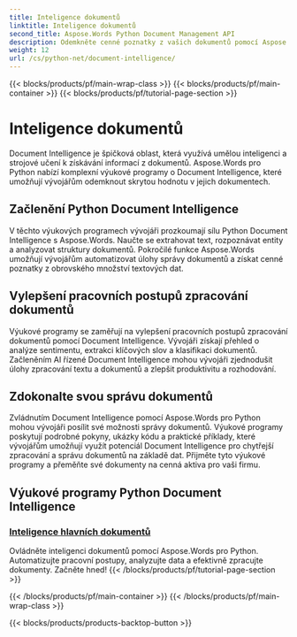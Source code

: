 ```yaml
---
title: Inteligence dokumentů
linktitle: Inteligence dokumentů
second_title: Aspose.Words Python Document Management API
description: Odemkněte cenné poznatky z vašich dokumentů pomocí Aspose.Words pro Python's Document Intelligence. Automatizujte analýzu, extrakci textu a klasifikaci.
weight: 12
url: /cs/python-net/document-intelligence/
---
```


{{< blocks/products/pf/main-wrap-class >}}
{{< blocks/products/pf/main-container >}}
{{< blocks/products/pf/tutorial-page-section >}}

# Inteligence dokumentů


Document Intelligence je špičková oblast, která využívá umělou inteligenci a strojové učení k získávání informací z dokumentů. Aspose.Words pro Python nabízí komplexní výukové programy o Document Intelligence, které umožňují vývojářům odemknout skrytou hodnotu v jejich dokumentech.

## Začlenění Python Document Intelligence

V těchto výukových programech vývojáři prozkoumají sílu Python Document Intelligence s Aspose.Words. Naučte se extrahovat text, rozpoznávat entity a analyzovat struktury dokumentů. Pokročilé funkce Aspose.Words umožňují vývojářům automatizovat úlohy správy dokumentů a získat cenné poznatky z obrovského množství textových dat.

## Vylepšení pracovních postupů zpracování dokumentů

Výukové programy se zaměřují na vylepšení pracovních postupů zpracování dokumentů pomocí Document Intelligence. Vývojáři získají přehled o analýze sentimentu, extrakci klíčových slov a klasifikaci dokumentů. Začleněním AI řízené Document Intelligence mohou vývojáři zjednodušit úlohy zpracování textu a dokumentů a zlepšit produktivitu a rozhodování.

## Zdokonalte svou správu dokumentů

Zvládnutím Document Intelligence pomocí Aspose.Words pro Python mohou vývojáři posílit své možnosti správy dokumentů. Výukové programy poskytují podrobné pokyny, ukázky kódu a praktické příklady, které vývojářům umožňují využít potenciál Document Intelligence pro chytřejší zpracování a správu dokumentů na základě dat. Přijměte tyto výukové programy a přeměňte své dokumenty na cenná aktiva pro vaši firmu.

## Výukové programy Python Document Intelligence
### [Inteligence hlavních dokumentů](./master-document-intelligence/)
Ovládněte inteligenci dokumentů pomocí Aspose.Words pro Python. Automatizujte pracovní postupy, analyzujte data a efektivně zpracujte dokumenty. Začněte hned!
{{< /blocks/products/pf/tutorial-page-section >}}

{{< /blocks/products/pf/main-container >}}
{{< /blocks/products/pf/main-wrap-class >}}

{{< blocks/products/products-backtop-button >}}
